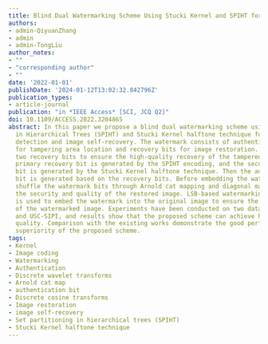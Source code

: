 ```yaml
---
title: Blind Dual Watermarking Scheme Using Stucki Kernel and SPIHT for Image Self-Recovery
authors:
- admin-QiyuanZhang
- admin
- admin-TongLiu
author_notes:
- ""
- "corresponding author"
- ""
date: '2022-01-01'
publishDate: '2024-01-12T13:02:32.842796Z'
publication_types:
- article-journal
publication: "in *IEEE Access* [SCI, JCQ Q2]"
doi: 10.1109/ACCESS.2022.3204865
abstract: In this paper we propose a blind dual watermarking scheme using Set Partitioning
  in Hierarchical Trees (SPIHT) and Stucki Kernel halftone technique for the tamper
  detection and image self-recovery. The watermark consists of authentication bits
  for tampering area location and recovery bits for image restoration. We generate
  two recovery bits to ensure the high-quality recovery of the tampered image. The
  primary recovery bit is generated by the SPIHT encoding, and the secondary recovery
  bit is generated by the Stucki Kernel halftone technique. Then the authentication
  bit is generated based on the recovery bits. Before embedding the watermark, we
  shuffle the watermark bits through Arnold cat mapping and diagonal mapping to improve
  the security and quality of the restored image. LSB-based watermarking technique
  is used to embed the watermark into the original image to ensure the invisibility
  of the watermarked image. Experiments have been conducted on two datasets, BOW2
  and USC-SIPI, and results show that the proposed scheme can achieve high restoration
  quality. Comparison with the existing works demonstrate the good performance and
  superiority of the proposed scheme.
tags:
- Kernel
- Image coding
- Watermarking
- Authentication
- Discrete wavelet transforms
- Arnold cat map
- authentication bit
- Discrete cosine transforms
- Image restoration
- image self-recovery
- Set partitioning in hierarchical trees (SPIHT)
- Stucki Kernel halftone technique
---
```

